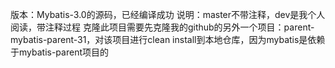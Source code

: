 版本：Mybatis-3.0的源码，已经编译成功
说明：master不带注释，dev是我个人阅读，带注释过程
克隆此项目需要先克隆我的github的另外一个项目：parent-mybatis-parent-31，对该项目进行clean install到本地仓库，因为mybatis是依赖于mybatis-parent项目的
